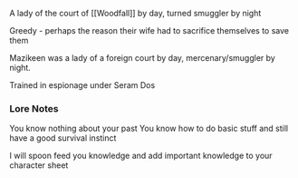 A lady of the court of [[Woodfall]] by day, turned smuggler by night

Greedy - perhaps the reason their wife had to sacrifice themselves to save them

Mazikeen was a lady of a foreign court by day, mercenary/smuggler by night.

Trained in espionage under Seram Dos


### Lore Notes

You know nothing about your past
You know how to do basic stuff and still have a good survival instinct


I will spoon feed you knowledge and add important knowledge to your character sheet